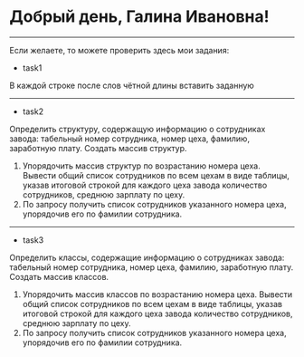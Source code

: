 # Добрый день, Галина Ивановна!
---

Если желаете, то можете проверить здесь мои задания: 
* task1

В каждой строке после слов чётной длины вставить заданную

---

* task2

Определить структуру, содержащую информацию о сотрудниках
завода: табельный номер сотрудника, номер цеха, фамилию, заработную
плату. Создать массив структур.
1. Упорядочить массив структур по возрастанию номера цеха. Вывести
общий список сотрудников по всем цехам в виде таблицы, указав
итоговой строкой для каждого цеха завода количество сотрудников,
среднюю зарплату по цеху.
2. По запросу получить список сотрудников указанного номера цеха,
упорядочив его по фамилии сотрудника.
---

* task3

Определить классы, содержащие информацию о сотрудниках
завода: табельный номер сотрудника, номер цеха, фамилию, заработную
плату. Создать массив классов.
1. Упорядочить массив классов по возрастанию номера цеха. Вывести
общий список сотрудников по всем цехам в виде таблицы, указав
итоговой строкой для каждого цеха завода количество сотрудников,
среднюю зарплату по цеху.
2. По запросу получить список сотрудников указанного номера цеха,
упорядочив его по фамилии сотрудника.
